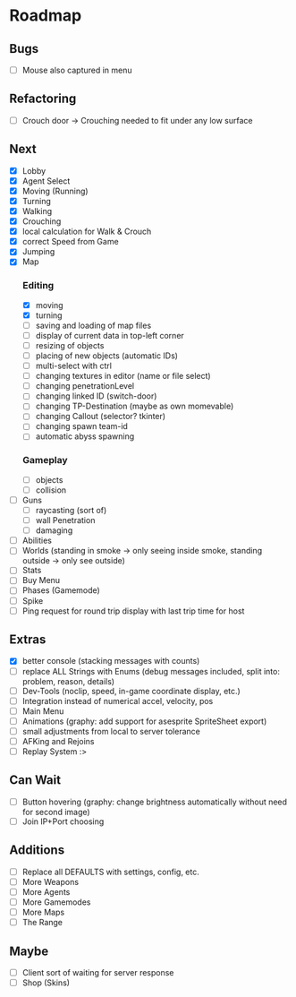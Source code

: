 # Roadmap
## Bugs
- [ ] Mouse also captured in menu

## Refactoring
- [ ] Crouch door -> Crouching needed to fit under any low surface

## Next
- [x] Lobby
- [x] Agent Select
- [x] Moving (Running)
- [x] Turning 
- [x] Walking
- [x] Crouching
- [x] local calculation for Walk & Crouch
- [x] correct Speed from Game
- [x] Jumping
- [x] Map
    ### Editing
    - [x] moving
    - [x] turning
    - [ ] saving and loading of map files
    - [ ] display of current data in top-left corner
    - [ ] resizing of objects
    - [ ] placing of new objects (automatic IDs)
    - [ ] multi-select with ctrl
    - [ ] changing textures in editor (name or file select)
    - [ ] changing penetrationLevel
    - [ ] changing linked ID (switch-door)
    - [ ] changing TP-Destination (maybe as own momevable)
    - [ ] changing Callout (selector? tkinter)
    - [ ] changing spawn team-id
    - [ ] automatic abyss spawning
    ### Gameplay
    - [ ] objects
    - [ ] collision
- [ ] Guns
    - [ ] raycasting (sort of)
    - [ ] wall Penetration
    - [ ] damaging
- [ ] Abilities
- [ ] Worlds (standing in smoke -> only seeing inside smoke, standing outside -> only see outside)
- [ ] Stats
- [ ] Buy Menu
- [ ] Phases (Gamemode)
- [ ] Spike
- [ ] Ping request for round trip display with last trip time for host

## Extras
- [x] better console (stacking messages with counts)
- [ ] replace ALL Strings with Enums (debug messages included, split into: problem, reason, details)
- [ ] Dev-Tools (noclip, speed, in-game coordinate display, etc.)
- [ ] Integration instead of numerical accel, velocity, pos
- [ ] Main Menu
- [ ] Animations (graphy: add support for asesprite SpriteSheet export)
- [ ] small adjustments from local to server tolerance
- [ ] AFKing and Rejoins
- [ ] Replay System :>

## Can Wait
- [ ] Button hovering (graphy: change brightness automatically without need for second image)
- [ ] Join IP+Port choosing

## Additions
- [ ] Replace all DEFAULTS with settings, config, etc.
- [ ] More Weapons
- [ ] More Agents
- [ ] More Gamemodes
- [ ] More Maps
- [ ] The Range

## Maybe
- [ ] Client sort of waiting for server response
- [ ] Shop (Skins)